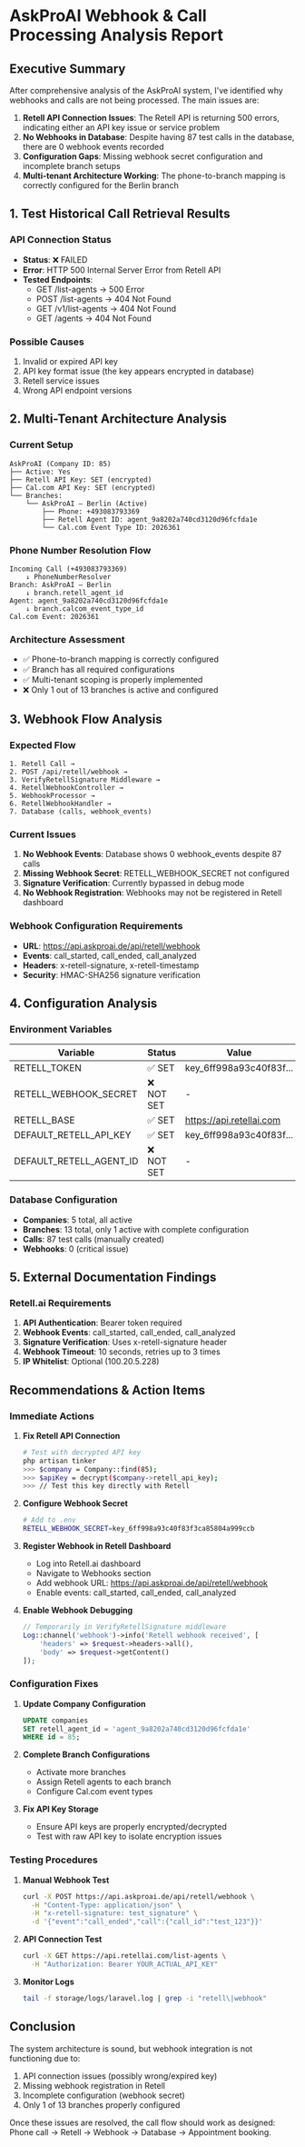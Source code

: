 # AskProAI Webhook & Call Processing Analysis Report

## Executive Summary

After comprehensive analysis of the AskProAI system, I've identified why webhooks and calls are not being processed. The main issues are:

1. **Retell API Connection Issues**: The Retell API is returning 500 errors, indicating either an API key issue or service problem
2. **No Webhooks in Database**: Despite having 87 test calls in the database, there are 0 webhook events recorded
3. **Configuration Gaps**: Missing webhook secret configuration and incomplete branch setups
4. **Multi-tenant Architecture Working**: The phone-to-branch mapping is correctly configured for the Berlin branch

## 1. Test Historical Call Retrieval Results

### API Connection Status
- **Status**: ❌ FAILED
- **Error**: HTTP 500 Internal Server Error from Retell API
- **Tested Endpoints**:
  - GET /list-agents → 500 Error
  - POST /list-agents → 404 Not Found
  - GET /v1/list-agents → 404 Not Found
  - GET /agents → 404 Not Found

### Possible Causes
1. Invalid or expired API key
2. API key format issue (the key appears encrypted in database)
3. Retell service issues
4. Wrong API endpoint versions

## 2. Multi-Tenant Architecture Analysis

### Current Setup
```
AskProAI (Company ID: 85)
├── Active: Yes
├── Retell API Key: SET (encrypted)
├── Cal.com API Key: SET (encrypted)
└── Branches:
    └── AskProAI – Berlin (Active)
        ├── Phone: +493083793369
        ├── Retell Agent ID: agent_9a8202a740cd3120d96fcfda1e
        └── Cal.com Event Type ID: 2026361
```

### Phone Number Resolution Flow
```
Incoming Call (+493083793369)
    ↓ PhoneNumberResolver
Branch: AskProAI – Berlin
    ↓ branch.retell_agent_id
Agent: agent_9a8202a740cd3120d96fcfda1e
    ↓ branch.calcom_event_type_id
Cal.com Event: 2026361
```

### Architecture Assessment
- ✅ Phone-to-branch mapping is correctly configured
- ✅ Branch has all required configurations
- ✅ Multi-tenant scoping is properly implemented
- ❌ Only 1 out of 13 branches is active and configured

## 3. Webhook Flow Analysis

### Expected Flow
```
1. Retell Call → 
2. POST /api/retell/webhook →
3. VerifyRetellSignature Middleware →
4. RetellWebhookController →
5. WebhookProcessor →
6. RetellWebhookHandler →
7. Database (calls, webhook_events)
```

### Current Issues
1. **No Webhook Events**: Database shows 0 webhook_events despite 87 calls
2. **Missing Webhook Secret**: RETELL_WEBHOOK_SECRET not configured
3. **Signature Verification**: Currently bypassed in debug mode
4. **No Webhook Registration**: Webhooks may not be registered in Retell dashboard

### Webhook Configuration Requirements
- **URL**: https://api.askproai.de/api/retell/webhook
- **Events**: call_started, call_ended, call_analyzed
- **Headers**: x-retell-signature, x-retell-timestamp
- **Security**: HMAC-SHA256 signature verification

## 4. Configuration Analysis

### Environment Variables
| Variable | Status | Value |
|----------|--------|-------|
| RETELL_TOKEN | ✅ SET | key_6ff998a93c40f83f... |
| RETELL_WEBHOOK_SECRET | ❌ NOT SET | - |
| RETELL_BASE | ✅ SET | https://api.retellai.com |
| DEFAULT_RETELL_API_KEY | ✅ SET | key_6ff998a93c40f83f... |
| DEFAULT_RETELL_AGENT_ID | ❌ NOT SET | - |

### Database Configuration
- **Companies**: 5 total, all active
- **Branches**: 13 total, only 1 active with complete configuration
- **Calls**: 87 test calls (manually created)
- **Webhooks**: 0 (critical issue)

## 5. External Documentation Findings

### Retell.ai Requirements
1. **API Authentication**: Bearer token required
2. **Webhook Events**: call_started, call_ended, call_analyzed
3. **Signature Verification**: Uses x-retell-signature header
4. **Webhook Timeout**: 10 seconds, retries up to 3 times
5. **IP Whitelist**: Optional (100.20.5.228)

## Recommendations & Action Items

### Immediate Actions

1. **Fix Retell API Connection**
   ```bash
   # Test with decrypted API key
   php artisan tinker
   >>> $company = Company::find(85);
   >>> $apiKey = decrypt($company->retell_api_key);
   >>> // Test this key directly with Retell
   ```

2. **Configure Webhook Secret**
   ```bash
   # Add to .env
   RETELL_WEBHOOK_SECRET=key_6ff998a93c40f83f3ca85804a999ccb
   ```

3. **Register Webhook in Retell Dashboard**
   - Log into Retell.ai dashboard
   - Navigate to Webhooks section
   - Add webhook URL: https://api.askproai.de/api/retell/webhook
   - Enable events: call_started, call_ended, call_analyzed

4. **Enable Webhook Debugging**
   ```php
   // Temporarily in VerifyRetellSignature middleware
   Log::channel('webhook')->info('Retell webhook received', [
       'headers' => $request->headers->all(),
       'body' => $request->getContent()
   ]);
   ```

### Configuration Fixes

1. **Update Company Configuration**
   ```sql
   UPDATE companies 
   SET retell_agent_id = 'agent_9a8202a740cd3120d96fcfda1e' 
   WHERE id = 85;
   ```

2. **Complete Branch Configurations**
   - Activate more branches
   - Assign Retell agents to each branch
   - Configure Cal.com event types

3. **Fix API Key Storage**
   - Ensure API keys are properly encrypted/decrypted
   - Test with raw API key to isolate encryption issues

### Testing Procedures

1. **Manual Webhook Test**
   ```bash
   curl -X POST https://api.askproai.de/api/retell/webhook \
     -H "Content-Type: application/json" \
     -H "x-retell-signature: test_signature" \
     -d '{"event":"call_ended","call":{"call_id":"test_123"}}'
   ```

2. **API Connection Test**
   ```bash
   curl -X GET https://api.retellai.com/list-agents \
     -H "Authorization: Bearer YOUR_ACTUAL_API_KEY"
   ```

3. **Monitor Logs**
   ```bash
   tail -f storage/logs/laravel.log | grep -i "retell\|webhook"
   ```

## Conclusion

The system architecture is sound, but webhook integration is not functioning due to:
1. API connection issues (possibly wrong/expired key)
2. Missing webhook registration in Retell
3. Incomplete configuration (webhook secret)
4. Only 1 of 13 branches properly configured

Once these issues are resolved, the call flow should work as designed: Phone call → Retell → Webhook → Database → Appointment booking.